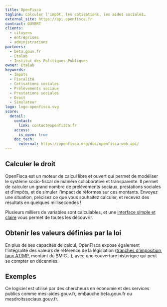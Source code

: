 ```yaml
---
title: OpenFisca
tagline: Calculer l'impôt, les cotisations, les aides sociales…
external_site: https://api.openfisca.fr
contract: OUVERT
clients:
  - citoyens
  - entreprises
  - administrations
partners:
  - beta.gouv.fr
  - Etalab
  - Institut des Politiques Publiques
owner: Etalab
keywords:
  - Impôts
  - Fiscalité
  - Cotisations sociales
  - Prélèvements sociaux
  - Prestations sociales
  - Droit
  - Simulateur
logo: logo-openfisca.svg
score:
  detail:
    contact:  
      link: contact@openfisca.fr
    access:
      is_open: true
    doc_tech:
      external: https://openfisca.org/doc/openfisca-web-api/
---
```


## Calculer le droit

OpenFisca est un moteur de calcul libre et ouvert qui permet de modéliser le système socio-fiscal de manière collaborative et transparente. Il permet de calculer un grand nombre de prélèvements sociaux, prestations sociales et d'impôts, et de simuler l'impact de réformes sur ces montants.
Envoyez une situation, précisez ce que vous souhaitez calculer, et recevez des résultats en quelques millisecondes !

Plusieurs milliers de variables sont calculables, et une [interface simple et claire](https://legislation.openfisca.fr) vous permet de toutes les découvrir.

## Obtenir les valeurs définies par la loi

En plus de ses capacités de calcul, OpenFisca expose également l'intégralité des valeurs de référence de la législation ([tranches d'imposition](https://legislation.openfisca.fr/impot_revenu.bareme), [taux AT/MP](https://legislation.openfisca.fr/cotsoc.accident.faible), montant du SMIC…), avec une couverture historique qui peut se compter en décennies.

## Exemples

Ce logiciel est utilisé par des chercheurs en économie et des services publics comme mes-aides.gouv.fr, embauche.beta.gouv.fr ou mesdroitssociaux.gouv.fr.
